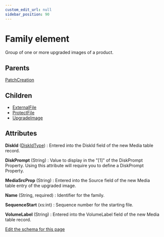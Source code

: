 ```yaml
---
custom_edit_url: null
sidebar_position: 90
---
```

# Family element
Group of one or more upgraded images of a product.

## Parents
[PatchCreation](patchcreation.md)

## Children
* [ExternalFile](externalfile.md) 
* [ProtectFile](protectfile.md) 
* [UpgradeImage](upgradeimage.md) 

## Attributes
**DiskId** ([DiskIdType](diskidtype.md 'Values of this type must be an integer or the value of one or more preprocessor variables with the format $(var.Variable) where "Variable" is the name of the preprocessor variable.'))
  : Entered into the DiskId field of the new Media table record.

**DiskPrompt** (String)
  : Value to display in the "[1]" of the DiskPrompt Property. Using this attribute will require you to define a DiskPrompt Property.

**MediaSrcProp** (String)
  : Entered into the Source field of the new Media table entry of the upgraded image.

**Name** (String, required)
  : Identifier for the family.

**SequenceStart** (xs:int)
  : Sequence number for the starting file.

**VolumeLabel** (String)
  : Entered into the VolumeLabel field of the new Media table record.


[Edit the schema for this page](https://github.com/wixtoolset/web/blob/master/src/xsd4/wix.xsd)